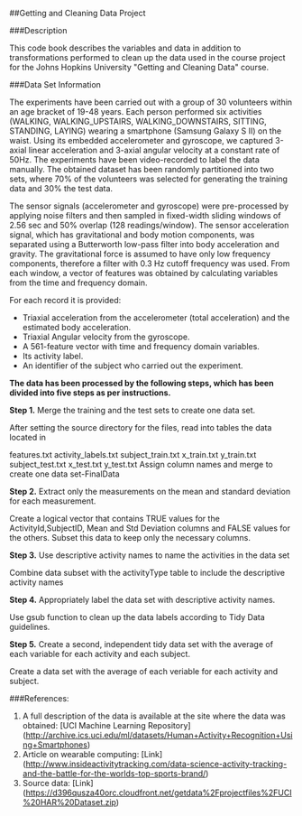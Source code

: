 ##Getting and Cleaning Data Project


###Description

This code book describes the variables and data in addition to transformations performed to clean up the data used in the course project for the Johns Hopkins University "Getting and Cleaning Data" course.

###Data Set Information

The experiments have been carried out with a group of 30 volunteers within an age bracket of 19-48 years. Each person performed six activities (WALKING, WALKING_UPSTAIRS, WALKING_DOWNSTAIRS, SITTING, STANDING, LAYING) wearing a smartphone (Samsung Galaxy S II) on the waist. Using its embedded accelerometer and gyroscope, we captured 3-axial linear acceleration and 3-axial angular velocity at a constant rate of 50Hz. The experiments have been video-recorded to label the data manually. The obtained dataset has been randomly partitioned into two sets, where 70% of the volunteers was selected for generating the training data and 30% the test data.

The sensor signals (accelerometer and gyroscope) were pre-processed by applying noise filters and then sampled in fixed-width sliding windows of 2.56 sec and 50% overlap (128 readings/window). The sensor acceleration signal, which has gravitational and body motion components, was separated using a Butterworth low-pass filter into body acceleration and gravity. The gravitational force is assumed to have only low frequency components, therefore a filter with 0.3 Hz cutoff frequency was used. From each window, a vector of features was obtained by calculating variables from the time and frequency domain.

For each record it is provided:

- Triaxial acceleration from the accelerometer (total acceleration) and the estimated body acceleration.
- Triaxial Angular velocity from the gyroscope. 
- A 561-feature vector with time and frequency domain variables. 
- Its activity label. 
- An identifier of the subject who carried out the experiment.


**The data has been processed by the following steps, which has been divided into five steps as per instructions.**

**Step 1.** 
Merge the training and the test sets to create one data set.

After setting the source directory for the files, read into tables the data located in

features.txt
activity_labels.txt
subject_train.txt
x_train.txt
y_train.txt
subject_test.txt
x_test.txt
y_test.txt
Assign column names and merge to create one data set-FinalData

**Step 2.** 
Extract only the measurements on the mean and standard deviation for each measurement.

Create a logical vector that contains TRUE values for the ActivityId,SubjectID, Mean and Std Deviation columns and FALSE values for the others. 
Subset this data to keep only the necessary columns.

**Step 3.** 
Use descriptive activity names to name the activities in the data set

Combine data subset with the activityType table to include the descriptive activity names

**Step 4.** 
Appropriately label the data set with descriptive activity names.

Use gsub function to clean up the data labels according to Tidy Data guidelines.

**Step 5.** 
Create a second, independent tidy data set with the average of each variable for each activity and each subject.

Create a data set with the average of each veriable for each activity and subject.

###References:
1. A full description of the data is available at the site where the data was obtained: [UCI Machine Learning Repository] (http://archive.ics.uci.edu/ml/datasets/Human+Activity+Recognition+Using+Smartphones)
2. Article on wearable computing: [Link] (http://www.insideactivitytracking.com/data-science-activity-tracking-and-the-battle-for-the-worlds-top-sports-brand/)
3. Source data: [Link] (https://d396qusza40orc.cloudfront.net/getdata%2Fprojectfiles%2FUCI%20HAR%20Dataset.zip)
